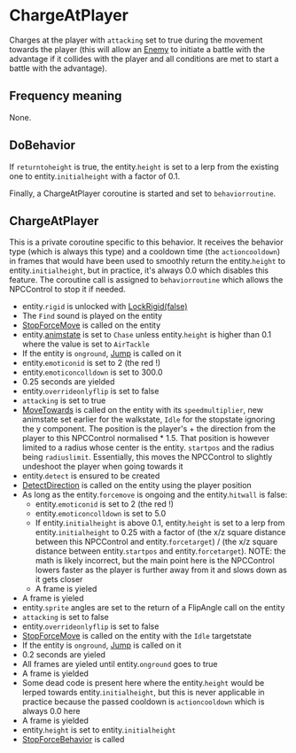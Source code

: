 # ChargeAtPlayer
Charges at the player with `attacking` set to true during the movement towards the player (this will allow an [Enemy](../NPCType.md#enemy) to initiate a battle with the advantage if it collides with the player and all conditions are met to start a battle with the advantage).

## Frequency meaning
None.

## DoBehavior
If `returntoheight` is true, the entity.`height` is set to a lerp from the existing one to entity.`initialheight` with a factor of 0.1.

Finally, a ChargeAtPlayer coroutine is started and set to `behaviorroutine`.

## ChargeAtPlayer
This is a private coroutine specific to this behavior. It receives the behavior type (which is always this type) and a cooldown time (the `actioncooldown`) in frames that would have been used to smoothly return the entity.`height` to entity.`initialheight`, but in practice, it's always 0.0 which disables this feature. The coroutine call is assigned to `behaviorroutine` which allows the NPCControl to stop it if needed.

- entity.`rigid` is unlocked with [LockRigid(false)](../../EntityControl/EntityControl%20Methods.md#lockrigid)
- The `Find` sound is played on the entity
- [StopForceMove](../../EntityControl/EntityControl%20Methods.md#stopforcemove) is called on the entity
- entity.[animstate](../../EntityControl/Animations/animstate.md) is set to `Chase` unless entity.`height` is higher than 0.1 where the value is set to `AirTackle`
- If the entity is `onground`, [Jump](../../EntityControl/EntityControl%20Methods.md#jump) is called on it
- entity.`emoticonid` is set to 2 (the red !)
- entity.`emoticoncolldown` is set to 300.0
- 0.25 seconds are yielded
- entity.`overrideonlyflip` is set to false
- `attacking` is set to true
- [MoveTowards](../../EntityControl/EntityControl%20Methods.md#movetowards) is called on the entity with its `speedmultiplier`, new animstate set earlier for the walkstate, `Idle` for the stopstate ignoring the y component. The position is the player's + the direction from the player to this NPCControl normalised * 1.5. That position is however limited to a radius whose center is the entity. `startpos` and the radius being `radiuslimit`. Essentially, this moves the NPCControl to slightly undeshoot the player when going towards it
- entity.`detect` is ensured to be created
- [DetectDirection](../../EntityControl/EntityControl%20Methods.md#detectdirection) is called on the entity using the player position
- As long as the entity.`forcemove` is ongoing and the entity.`hitwall` is false:
  - entity.`emoticonid` is set to 2 (the red !)
  - entity.`emoticoncolldown` is set to 5.0
  - If entity.`initialheight` is above 0.1, entity.`height` is set to a lerp from entity.`initialheight` to 0.25 with a factor of (the x/z square distance between this NPCControl and entity.`forcetarget`) / (the x/z square distance between entity.`startpos` and entity.`forcetarget`). NOTE: the math is likely incorrect, but the main point here is the NPCControl lowers faster as the player is further away from it and slows down as it gets closer
  - A frame is yieled
- A frame is yieled
- entity.`sprite` angles are set to the return of a FlipAngle call on the entity
- `attacking` is set to false
- entity.`overrideonlyflip` is set to false
- [StopForceMove](../../EntityControl/EntityControl%20Methods.md#stopforcemove) is called on the entity with the `Idle` targetstate
- If the entity is `onground`, [Jump](../../EntityControl/EntityControl%20Methods.md#jump) is called on it
- 0.2 seconds are yieled
- All frames are yieled until entity.`onground` goes to true
- A frame is yielded
- Some dead code is present here where the entity.`height` would be lerped towards entity.`initialheight`, but this is never applicable in practice because the passed cooldown is `actioncooldown` which is always 0.0 here
- A frame is yielded
- entity.`height` is set to entity.`initialheight`
- [StopForceBehavior](../Notable%20methods/StopForceBehavior.md) is called
